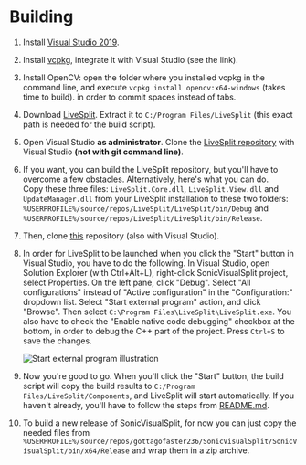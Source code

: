 # Building
1. Install [Visual Studio 2019](https://visualstudio.microsoft.com/vs/).
2. Install [vcpkg](https://github.com/microsoft/vcpkg), integrate it with Visual Studio (see the link).
3. Install OpenCV: open the folder where you installed vcpkg in the command line, and execute `vcpkg install opencv:x64-windows` (takes time to build).
in order to commit spaces instead of tabs.
4. Download [LiveSplit](https://livesplit.org/downloads/). Extract it to `C:/Program Files/LiveSplit` (this exact path is needed for the build script).
5. Open Visual Studio **as administrator**. Clone the [LiveSplit repository](https://github.com/LiveSplit/LiveSplit) with Visual Studio **(not with git command line)**.
6. If you want, you can build the LiveSplit repository, but you'll have to overcome a few obstacles. Alternatively, here's what you can do.  
   Copy these three files: `LiveSplit.Core.dll`, `LiveSplit.View.dll` and `UpdateManager.dll` from your LiveSplit installation to these two folders:
   `%USERPROFILE%/source/repos/LiveSplit/LiveSplit/bin/Debug` and `%USERPROFILE%/source/repos/LiveSplit/LiveSplit/bin/Release`.
7. Then, clone [this](https://github.com/gottagofaster236/SonicVisualSplit) repository (also with Visual Studio).
8. In order for LiveSplit to be launched when you click the "Start" button in Visual Studio, you have to do the following.
In Visual Studio, open Solution Explorer (with Ctrl+Alt+L), right-click SonicVisualSplit project, select Properties. On the left pane, click "Debug". Select "All configurations" instead of "Active configuration" in the "Configuration:" dropdown list. Select "Start external program" action, and click "Browse".
Then select `C:\Program Files\LiveSplit\LiveSplit.exe`.
You also have to check the "Enable native code debugging" checkbox at the bottom, in order to debug the C++ part of the project.
Press `Ctrl+S` to save the changes.

   ![Start external program illustration](https://user-images.githubusercontent.com/55288842/111886772-65976680-89e1-11eb-9a7c-e9af55dd3b94.png)
9. Now you're good to go. When you'll click the "Start" button, the build script will copy the build results to `C:/Program Files/LiveSplit/Components`, and LiveSplit will start automatically. If you haven't already, you'll have to follow the steps from [README.md](README.md).
10. To build a new release of SonicVisualSplit, for now you can just copy the needed files from `%USERPROFILE%/source/repos/gottagofaster236/SonicVisualSplit/SonicVisualSplit/bin/x64/Release`
and wrap them in a zip archive.
